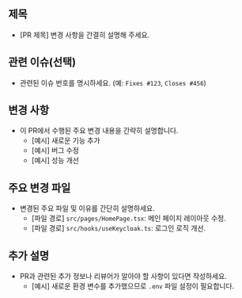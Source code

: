 ## 제목
- [PR 제목] 변경 사항을 간결히 설명해 주세요.

## 관련 이슈(선택)
- 관련된 이슈 번호를 명시하세요. (예: `Fixes #123`, `Closes #456`)

## 변경 사항
- 이 PR에서 수행된 주요 변경 내용을 간략히 설명합니다.
  - [예시] 새로운 기능 추가
  - [예시] 버그 수정
  - [예시] 성능 개선

## 주요 변경 파일
- 변경된 주요 파일 및 이유를 간단히 설명하세요.
  - [파일 경로] `src/pages/HomePage.tsx`: 메인 페이지 레이아웃 수정.
  - [파일 경로] `src/hooks/useKeycloak.ts`: 로그인 로직 개선.

## 추가 설명
- PR과 관련된 추가 정보나 리뷰어가 알아야 할 사항이 있다면 작성하세요.
  - [예시] 새로운 환경 변수를 추가했으므로 `.env` 파일 설정이 필요합니다.
